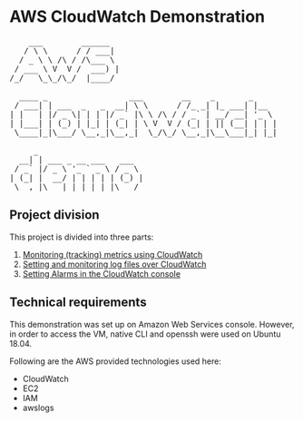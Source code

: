 # AWS CloudWatch Demonstration

<pre>    ___        ______  
   / \ \      / / ___| 
  / _ \ \ /\ / /\___ \ 
 / ___ \ V  V /  ___) |
/_/   \_\_/\_/  |____/ 
                       
  ____ _                 ___        __    _       _     
 / ___| | ___  _   _  __| \ \      / /_ _| |_ ___| |__  
| |   | |/ _ \| | | |/ _` |\ \ /\ / / _` | __/ __| &apos;_ \ 
| |___| | (_) | |_| | (_| | \ V  V / (_| | || (__| | | |
 \____|_|\___/ \__,_|\__,_|  \_/\_/ \__,_|\__\___|_| |_|
                                                        
     _                      
  __| | ___ _ __ ___   ___  
 / _` |/ _ \ &apos;_ ` _ \ / _ \ 
| (_| |  __/ | | | | | (_) |
 \__,_|\___|_| |_| |_|\___/ 
</pre>

## Project division

This project is divided into three parts:

1. [Monitoring (tracking) metrics using CloudWatch](./source/monitoring-ec2-metrics.md)
2. [Setting and monitoring log files over CloudWatch](./source/monitoring-ec2-logs.md)
3. [Setting Alarms in the CloudWatch console](./source/setting-alarms.md)

## Technical requirements

This demonstration was set up on Amazon Web Services console. However, in order to access the VM, native CLI and openssh were used on Ubuntu 18.04.

Following are the AWS provided technologies used here:

- CloudWatch
- EC2
- IAM
- awslogs


